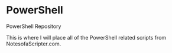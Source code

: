 # PowerShell
PowerShell Repository

This is where I will place all of the PowerShell related scripts from NotesofaScripter.com.
